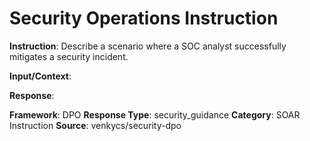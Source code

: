 # Security Operations Instruction

**Instruction**: Describe a scenario where a SOC analyst successfully mitigates a security incident.

**Input/Context**: 

**Response**: 

**Framework**: DPO
**Response Type**: security_guidance
**Category**: SOAR Instruction
**Source**: venkycs/security-dpo
